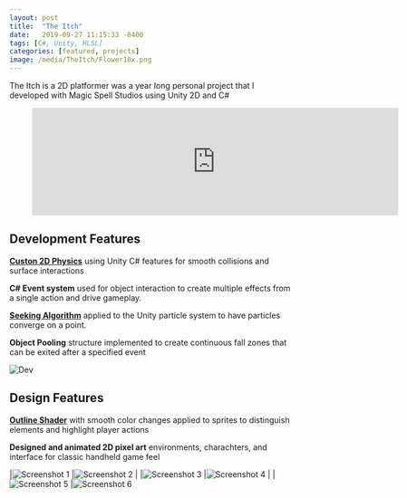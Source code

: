 ```yaml
---
layout: post
title:  "The Itch"
date:   2019-09-27 11:15:33 -0400
tags: [C#, Unity, HLSL] 
categories: [featured, projects]
image: /media/TheItch/Flower10x.png
---
```


The Itch is a 2D platformer was a year long personal project that I developed with Magic Spell Studios using Unity 2D and C#

<!--more-->

<figure>
<iframe src="https://store.steampowered.com/widget/1095520/" frameborder="0" width="646" height="190"></iframe>
</figure>


## Development Features

**[Custon 2D Physics]({{site.url}}/Theitch/2018/12/12/custom-physics.html)** 
using Unity C# features for smooth collisions and surface interactions 

**C# Event system** used for object interaction to create multiple effects from a single action and drive gameplay.

**[Seeking Algorithm]({{site.url}}/Theitch/2018/12/11/particle-pursuit.html)** 
applied to the Unity particle system to have particles converge on a point. 

**Object Pooling** structure implemented to create continuous fall zones that can be exited after a specified event

![Dev]({{site.url}}/media/TheItch/Explosion.gif)

## Design Features

**[Outline Shader]({{site.url}}/Theitch/2019/02/10/outline-shader.html)**
with smooth color changes applied to sprites to distinguish elements and highlight player actions

**Designed and animated 2D pixel art** environments, charachters, and interface for classic handheld game feel

|![Screenshot 1]({{site.url}}/media/TheItch/Screenshots/screenshot_large_01.png) |![Screenshot 2]({{site.url}}/media/TheItch/Screenshots/screenshot_large_02.png) | 
|![Screenshot 3]({{site.url}}/media/TheItch/Screenshots/screenshot_large_03.png) |![Screenshot 4]({{site.url}}/media/TheItch/Screenshots/screenshot_large_04.png) |
|![Screenshot 5]({{site.url}}/media/TheItch/Screenshots/screenshot_large_05.png) |![Screenshot 6]({{site.url}}/media/TheItch/Screenshots/screenshot_large_06.png) 